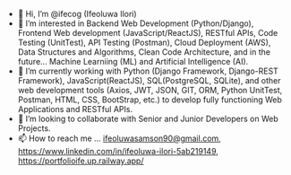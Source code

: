 - 👋 Hi, I’m @ifecog (Ifeoluwa Ilori)
- 👀 I’m interested in Backend Web Development (Python/Django), Frontend Web development (JavaScript/ReactJS), RESTful APIs, Code Testing (UnitTest), API Testing (Postman), Cloud Deployment (AWS), Data Structures and Algorithms, Clean Code Architecture, and in the future... Machine Learniing (ML) and Artificial Intelligence (AI). 
- 🌱 I’m currently working with Python (Django Framework, Django-REST Framework), JavaScript(ReactJS), SQL(PostgreSQL, SQLite), and other web development tools (Axios, JWT, JSON, GIT, ORM, Python UnitTest, Postman, HTML, CSS, BootStrap, etc.) to develop fully functioning Web Applications and RESTful APIs.
- 💞️ I’m looking to collaborate with Senior and Junior Developers on Web Projects.
- 📫 How to reach me ... ifeoluwasamson90@gmail.com, https://www.linkedin.com/in/ifeoluwa-ilori-5ab219149, https://portfolioife.up.railway.app/

<!---
ifecog/ifecog is a ✨ special ✨ repository because its `README.md` (this file) appears on your GitHub profile.
You can click the Preview link to take a look at your changes.
--->
